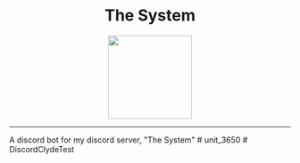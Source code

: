 <div align="center">

 # The System

  <img src="https://github.com/hudsonsmith/the_system/blob/main/assets/pfp.png" width="150">
</div>

---

A discord bot for my discord server, "The System"
#   u n i t _ 3 6 5 0  
 # DiscordClydeTest
